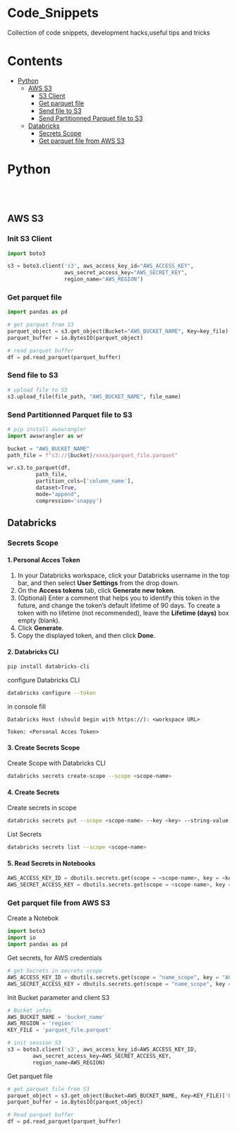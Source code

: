 # Code_Snippets
Collection of code snippets, development hacks,useful tips and tricks

# Contents

* [Python](#python)
	* [AWS S3](#aws-s3)
		* [S3 Client](#s3-client)
		* [Get parquet file](#get-parquet-file)
		* [Send file to S3 ](#send-file-to-s3 )
		* [Send Partitionned Parquet file to S3](#send-partitionned-parquet-file-to-s3)
	* [Databricks](#databricks)
		* [Secrets Scope](#secrets-scope)
		* [Get parquet file from AWS S3](#get-parquet-file-from-aws-s3)


# Python 
\
&nbsp;
## AWS S3 

### Init S3 Client 
```python 
import boto3

s3 = boto3.client('s3', aws_access_key_id="AWS_ACCESS_KEY",
				  aws_secret_access_key="AWS_SECRET_KEY",
				  region_name="AWS_REGION")

```


### Get parquet file 
```python
import pandas as pd

# get parquet from S3
parquet_object = s3.get_object(Bucket="AWS_BUCKET_NAME", Key=key_file)['Body'].read()
parquet_buffer = io.BytesIO(parquet_object)

# read parquet buffer
df = pd.read_parquet(parquet_buffer)
```


### Send file to S3 
```python
# upload file to S3
s3.upload_file(file_path, "AWS_BUCKET_NAME", file_name)
```


### Send Partitionned Parquet file to S3 
```python
# pip install awswrangler
import awswrangler as wr

bucket = "AWS_BUCKET_NAME"
path_file = f"s3://{bucket}/xxxx/parquet_file.parquet"

wr.s3.to_parquet(df,
		 path_file,
		 partition_cols=['column_name'], 
		 dataset=True,
		 mode="append", 
		 compression='snappy')
```



## Databricks

### Secrets Scope

#### 1. Personal Acces Token 
1. In your Databricks workspace, click your Databricks username in the top bar, and then select **User Settings** from the drop down.
2.  On the **Access tokens** tab, click **Generate new token**.
3.  (Optional) Enter a comment that helps you to identify this token in the future, and change the token’s default lifetime of 90 days. To create a token with no lifetime (not recommended), leave the **Lifetime (days)** box empty (blank).
4.  Click **Generate**.    
5.  Copy the displayed token, and then click **Done**.


#### 2. Databricks CLI 
```bash 
pip install databricks-cli
```

configure Databricks CLI 
```bash 
databricks configure --token
```

in console fill
```console 
Databricks Host (should begin with https://): <workspace URL>

Token: <Personal Acces Token>
```


#### 3. Create Secrets Scope
Create Scope with Databricks CLI 
```bash 
databricks secrets create-scope --scope <scope-name>
```


#### 4. Create Secrets 
Create secrets in scope 
```bash 
databricks secrets put --scope <scope-name> --key <key> --string-value <value> 
```

List Secrets 
```bash 
databricks secrets list --scope <scope-name>
```


#### 5. Read Secrets in Notebooks 
```python 
AWS_ACCESS_KEY_ID = dbutils.secrets.get(scope = <scope-name>, key = <key>)
AWS_SECRET_ACCESS_KEY = dbutils.secrets.get(scope = <scope-name>, key = <key>)
```



### Get parquet file from AWS S3 
Create a Notebok 

```python 
import boto3
import io
import pandas as pd
```

Get secrets, for AWS credentials
```python 
# get Secrets in secrets scope
AWS_ACCESS_KEY_ID = dbutils.secrets.get(scope = "name_scope", key = "ACCESS_KEY_ID")
AWS_SECRET_ACCESS_KEY = dbutils.secrets.get(scope = "name_scope", key = "SECRET_KEY")
```

Init Bucket parameter and client S3 
```python
# Bucket infos 
AWS_BUCKET_NAME = 'bucket_name'
AWS_REGION = 'region'
KEY_FILE = 'parquet_file.parquet'

# init session S3 
s3 = boto3.client('s3', aws_access_key_id=AWS_ACCESS_KEY_ID,
		aws_secret_access_key=AWS_SECRET_ACCESS_KEY,
		region_name=AWS_REGION)
```

Get parquet file 
```python
# get parquet file from S3
parquet_object = s3.get_object(Bucket=AWS_BUCKET_NAME, Key=KEY_FILE)['Body'].read()
parquet_buffer = io.BytesIO(parquet_object)

# Read parquet buffer 
df = pd.read_parquet(parquet_buffer)
```



